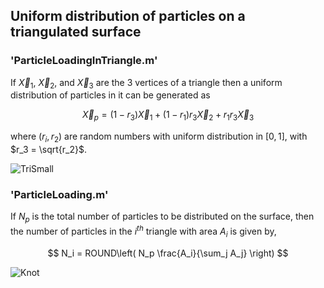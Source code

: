 ## Uniform distribution of particles on a triangulated surface

### 'ParticleLoadingInTriangle.m'

If $\vec{X}_1$, $\vec{X}_2$, and $\vec{X}_3$ are the 3 vertices of a triangle then a uniform distribution of particles in it can be generated as

$$ \vec{X}_p = (1-r_3)   \vec{X}_1 + (1-r_1) r_3   \vec{X}_2 + r_1 r_3   \vec{X}_3 $$

where $(r_i, r_2)$ are random numbers with uniform distribution in $[0,1]$, with $r_3 = \sqrt{r_2}$.

![TriSmall](https://github.com/user-attachments/assets/003923cb-9269-4143-a658-b2e883dab01d)


### 'ParticleLoading.m'

If $N_p$ is the total number of particles to be distributed on the surface, then the number of particles in the $i^{th}$ triangle with area $A_i$ is given by, 

$$ N_i = ROUND\left( N_p \frac{A_i}{\sum_j A_j} \right) $$

![Knot](https://github.com/user-attachments/assets/2229268d-ff9d-4860-98ec-05d97ca9a81e)
